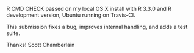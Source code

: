 R CMD CHECK passed on my local OS X install with R 3.3.0 and
R development version, Ubuntu running on Travis-CI.

This submission fixes a bug, improves internal handling, 
and adds a test suite.

Thanks! 
Scott Chamberlain

